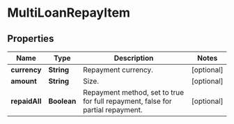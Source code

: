 
# MultiLoanRepayItem

## Properties

Name | Type | Description | Notes
------------ | ------------- | ------------- | -------------
**currency** | **String** | Repayment currency. |  [optional]
**amount** | **String** | Size. |  [optional]
**repaidAll** | **Boolean** | Repayment method, set to true for full repayment, false for partial repayment. |  [optional]

